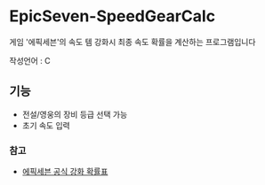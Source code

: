 # EpicSeven-SpeedGearCalc

게임 '에픽세븐'의 속도 템 강화시 최종 속도 확률을 계산하는 프로그램입니다

작성언어 : C

## 기능
- 전설/영웅의 장비 등급 선택 가능
- 초기 속도 입력

### 참고
- [에픽세븐 공식 강화 확률표](https://page.onstove.com/epicseven/kr/view/7902451)
